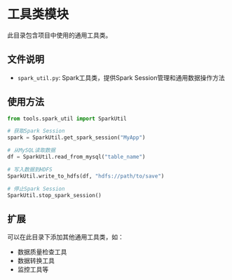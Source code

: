 # 工具类模块

此目录包含项目中使用的通用工具类。

## 文件说明

- `spark_util.py`: Spark工具类，提供Spark Session管理和通用数据操作方法

## 使用方法

```python
from tools.spark_util import SparkUtil

# 获取Spark Session
spark = SparkUtil.get_spark_session("MyApp")

# 从MySQL读取数据
df = SparkUtil.read_from_mysql("table_name")

# 写入数据到HDFS
SparkUtil.write_to_hdfs(df, "hdfs://path/to/save")

# 停止Spark Session
SparkUtil.stop_spark_session()
```

## 扩展

可以在此目录下添加其他通用工具类，如：

- 数据质量检查工具
- 数据转换工具
- 监控工具等
